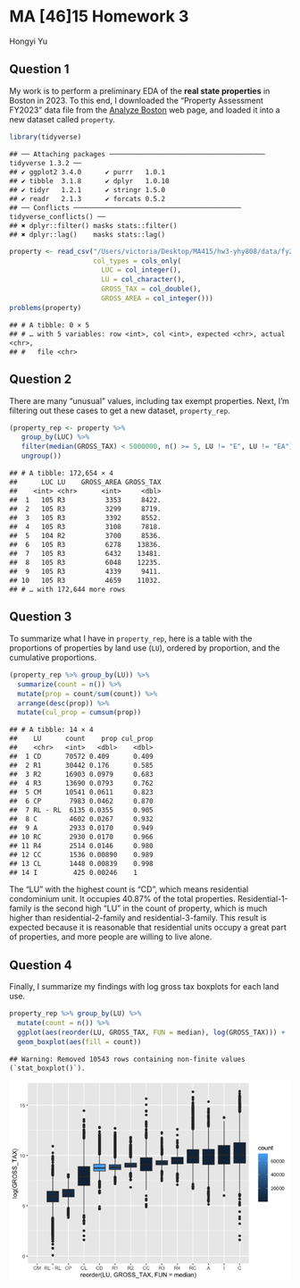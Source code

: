 MA \[46\]15 Homework 3
================
Hongyi Yu

## Question 1

My work is to perform a preliminary EDA of the **real state properties**
in Boston in 2023. To this end, I downloaded the “Property Assessment
FY2023” data file from the [Analyze
Boston](https://data.boston.gov/dataset/property-assessment) web page,
and loaded it into a new dataset called `property`.

``` r
library(tidyverse)
```

    ## ── Attaching packages ─────────────────────────────────────── tidyverse 1.3.2 ──
    ## ✔ ggplot2 3.4.0      ✔ purrr   1.0.1 
    ## ✔ tibble  3.1.8      ✔ dplyr   1.0.10
    ## ✔ tidyr   1.2.1      ✔ stringr 1.5.0 
    ## ✔ readr   2.1.3      ✔ forcats 0.5.2 
    ## ── Conflicts ────────────────────────────────────────── tidyverse_conflicts() ──
    ## ✖ dplyr::filter() masks stats::filter()
    ## ✖ dplyr::lag()    masks stats::lag()

``` r
property <- read_csv("/Users/victoria/Desktop/MA415/hw3-yhy808/data/fy2023-property-assessment-data.csv",
                     col_types = cols_only(
                       LUC = col_integer(),
                       LU = col_character(),
                       GROSS_TAX = col_double(),
                       GROSS_AREA = col_integer()))
problems(property)
```

    ## # A tibble: 0 × 5
    ## # … with 5 variables: row <int>, col <int>, expected <chr>, actual <chr>,
    ## #   file <chr>

## Question 2

There are many “unusual” values, including tax exempt properties. Next,
I’m filtering out these cases to get a new dataset, `property_rep`.

``` r
(property_rep <- property %>% 
   group_by(LUC) %>% 
   filter(median(GROSS_TAX) < 5000000, n() >= 5, LU != "E", LU != "EA") %>%
   ungroup())
```

    ## # A tibble: 172,654 × 4
    ##      LUC LU    GROSS_AREA GROSS_TAX
    ##    <int> <chr>      <int>     <dbl>
    ##  1   105 R3          3353     8422.
    ##  2   105 R3          3299     8719.
    ##  3   105 R3          3392     8552.
    ##  4   105 R3          3108     7818.
    ##  5   104 R2          3700     8536.
    ##  6   105 R3          6278    13836.
    ##  7   105 R3          6432    13481.
    ##  8   105 R3          6048    12235.
    ##  9   105 R3          4339     9411.
    ## 10   105 R3          4659    11032.
    ## # … with 172,644 more rows

## Question 3

To summarize what I have in `property_rep`, here is a table with the
proportions of properties by land use (`LU`), ordered by proportion, and
the cumulative proportions.

``` r
(property_rep %>% group_by(LU)) %>%
  summarize(count = n()) %>%
  mutate(prop = count/sum(count)) %>%
  arrange(desc(prop)) %>%
  mutate(cul_prop = cumsum(prop))
```

    ## # A tibble: 14 × 4
    ##    LU      count    prop cul_prop
    ##    <chr>   <int>   <dbl>    <dbl>
    ##  1 CD      70572 0.409      0.409
    ##  2 R1      30442 0.176      0.585
    ##  3 R2      16903 0.0979     0.683
    ##  4 R3      13690 0.0793     0.762
    ##  5 CM      10541 0.0611     0.823
    ##  6 CP       7983 0.0462     0.870
    ##  7 RL - RL  6135 0.0355     0.905
    ##  8 C        4602 0.0267     0.932
    ##  9 A        2933 0.0170     0.949
    ## 10 RC       2930 0.0170     0.966
    ## 11 R4       2514 0.0146     0.980
    ## 12 CC       1536 0.00890    0.989
    ## 13 CL       1448 0.00839    0.998
    ## 14 I         425 0.00246    1

The “LU” with the highest count is “CD”, which means residential
condominium unit. It occupies 40.87% of the total properties.
Residential-1-family is the second high “LU” in the count of property,
which is much higher than residential-2-family and residential-3-family.
This result is expected because it is reasonable that residential units
occupy a great part of properties, and more people are willing to live
alone.

## Question 4

Finally, I summarize my findings with log gross tax boxplots for each
land use.

``` r
property_rep %>% group_by(LU) %>% 
  mutate(count = n()) %>% 
  ggplot(aes(reorder(LU, GROSS_TAX, FUN = median), log(GROSS_TAX))) + 
  geom_boxplot(aes(fill = count))
```

    ## Warning: Removed 10543 rows containing non-finite values (`stat_boxplot()`).

![](hw3_files/figure-gfm/q4-1.png)<!-- -->
